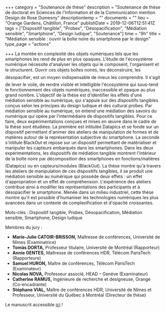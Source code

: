 +++
category = "Soutenance de thèse"
description = "Soutenance de thèse de doctorat en Sciences de l'Information et de la Communication mention Design de Rose Dumesny"
descriptiontemp = ""
documents = ""
lieu = "Orange Gardens, Châtillon, France"
publishDate = 2019-12-06T12:51:41Z
tags = ["Dispositif tangible", "Probes", "Désopacification", "Médiation sensible", "Smartphone", "Design ludique", "Soutenance"]
time = "9h"
title = "Médiation sensible : ouvrir la boîte noire du smartphone par le design"
type_page = "actions"

+++
La montée en complexité des objets numériques tels que les smartphones les rend de plus en plus opaques. L'étude de l'écosystème numérique nécessite d'analyser les objets qui le composent, l'organisent et le structurent. Ouvrir ces objets boîtes noires, les déconstruire, les désopacifier, est un moyen indispensable de mieux les comprendre. Il s'agit de lever le voile, de rendre visible et intelligible l'écosystème qui sous-tend le fonctionnement des objets numériques, inaccessible et opaque au plus grand nombre. L'objectif de la thèse est d'identifier les effets d'une médiation sensible au numérique, qui s'appuie sur des dispositifs tangibles conçus selon les principes du design ludique et des cultural probes. Par médiation sensible au numérique, on entend une médiation des savoirs du numérique qui opère par l'intermédiaire de dispositifs tangibles. Pour ce faire, deux expérimentations conçues et mises en œuvre dans le cadre de la thèse sont étudiées. La première est intitulée Datapics et se fonde sur un dispositif permettant d'animer des ateliers de manipulation de formes et de matières autour de la représentation subjective du smartphone. La seconde s'intitule BlackOut et repose sur un dispositif permettant de matérialiser et manipuler les capteurs embarqués dans les smartphones. Dans les deux expérimentations, les dispositifs de médiation tangible montrent l'intérieur de la boîte noire par décomposition des smartphones en fonctions/matières (Datapics) ou en capteurs/modules (BlackOut). La thèse montre qu'à travers les ateliers de manipulation de ces dispositifs tangibles, il se produit une médiation sensible au numérique qui possède deux effets : un effet d'appropriation et un effet de compréhension. L'expérience des ateliers contribue ainsi à modifier les représentations des participants et à désopacifier le smartphone. Menée dans un milieu industriel, cette thèse montre qu'il est possible d'humaniser les technologies numériques les plus avancées dans un contexte de complexification et d'opacité croissantes.

Mots-clés : Dispositif tangible, Probes, Désopacification, Médiation sensible, Smartphone, Design ludique

Membres du jury :

* **Marie-Julie CATOIR-BRISSON,** Maîtresse de conférences, Université de Nîmes (Examinatrice)
* **Tomàs DORTA,** Professeur titulaire, Université de Montréal (Rapporteur)
* **Annie GENTES,** Maîtresse de conférences HDR, Télécom ParisTech (Rapporteure)
* **Samuel HURON,** Maître de conférences, Télécom ParisTech (Examinateur)
* **Nicolas NOVA,** Professeur associé, HEAD – Genève (Examinateur)
* **Catherine RAMUS,** Ingénieure de recherche et designeuse, Orange (Co-encadrante)
* **Stéphane VIAL,** Maître de conférences HDR, Université de Nîmes et Professeur, Université du Québec à Montréal (Directeur de thèse)

Le manuscrit accessible [ici](https://tel.archives-ouvertes.fr/tel-02861634) !